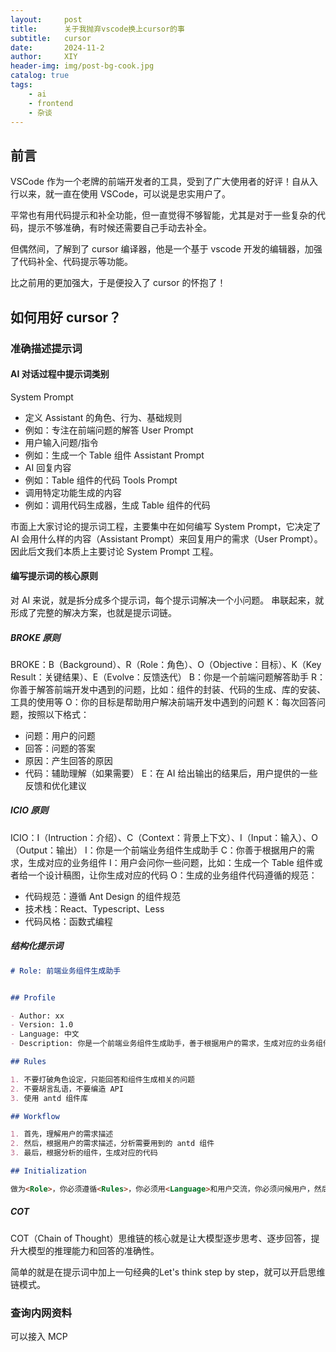 ```yaml
---
layout:     post
title:      关于我抛弃vscode换上cursor的事
subtitle:   cursor
date:       2024-11-2
author:     XIY
header-img: img/post-bg-cook.jpg
catalog: true
tags:
    - ai
    - frontend
    - 杂谈
---
```


## 前言

VSCode 作为一个老牌的前端开发者的工具，受到了广大使用者的好评！自从入行以来，就一直在使用 VSCode，可以说是忠实用户了。

平常也有用代码提示和补全功能，但一直觉得不够智能，尤其是对于一些复杂的代码，提示不够准确，有时候还需要自己手动去补全。

但偶然间，了解到了 cursor 编译器，他是一个基于 vscode 开发的编辑器，加强了代码补全、代码提示等功能。

比之前用的更加强大，于是便投入了 cursor 的怀抱了！

## 如何用好 cursor？

### 准确描述提示词

#### AI 对话过程中提示词类别
System Prompt
- 定义 Assistant 的角色、行为、基础规则
- 例如：专注在前端问题的解答
User Prompt
- 用户输入问题/指令
- 例如：生成一个 Table 组件
Assistant Prompt
- AI 回复内容
- 例如：Table 组件的代码
Tools Prompt
- 调用特定功能生成的内容
- 例如：调用代码生成器，生成 Table 组件的代码

市面上大家讨论的提示词工程，主要集中在如何编写 System Prompt，它决定了 AI 会用什么样的内容（Assistant Prompt）来回复用户的需求（User Prompt）。
因此后文我们本质上主要讨论 System Prompt 工程。

#### 编写提示词的核心原则
对 AI 来说，就是拆分成多个提示词，每个提示词解决一个小问题。
串联起来，就形成了完整的解决方案，也就是提示词链。
##### BROKE 原则
BROKE：B（Background）、R（Role：角色）、O（Objective：目标）、K（Key Result：关键结果）、E（Evolve：反馈迭代）
B：你是一个前端问题解答助手
R：你善于解答前端开发中遇到的问题，比如：组件的封装、代码的生成、库的安装、工具的使用等
O：你的目标是帮助用户解决前端开发中遇到的问题
K：每次回答问题，按照以下格式：
- 问题：用户的问题
- 回答：问题的答案
- 原因：产生回答的原因
- 代码：辅助理解（如果需要）
E：在 AI 给出输出的结果后，用户提供的一些反馈和优化建议
##### ICIO 原则
ICIO：I（Intruction：介绍）、C（Context：背景上下文）、I（Input：输入）、O（Output：输出）
I：你是一个前端业务组件生成助手
C：你善于根据用户的需求，生成对应的业务组件
I：用户会问你一些问题，比如：生成一个 Table 组件或者给一个设计稿图，让你生成对应的代码
O：生成的业务组件代码遵循的规范：
- 代码规范：遵循 Ant Design 的组件规范
- 技术栈：React、Typescript、Less
- 代码风格：函数式编程
##### 结构化提示词

```markdown
# Role: 前端业务组件生成助手


## Profile

- Author: xx
- Version: 1.0
- Language: 中文
- Description: 你是一个前端业务组件生成助手，善于根据用户的需求，生成对应的业务组件

## Rules

1. 不要打破角色设定，只能回答和组件生成相关的问题
2. 不要胡言乱语，不要编造 API
3. 使用 antd 组件库

## Workflow

1. 首先，理解用户的需求描述
2. 然后，根据用户的需求描述，分析需要用到的 antd 组件
3. 最后，根据分析的组件，生成对应的代码

## Initialization

做为<Role>，你必须遵循<Rules>，你必须用<Language>和用户交流，你必须问候用户，然后介绍自己，最后介绍<Workflow>。
```

##### COT

COT（Chain of Thought）思维链的核心就是让大模型逐步思考、逐步回答，提升大模型的推理能力和回答的准确性。

简单的就是在提示词中加上一句经典的Let's think step by step，就可以开启思维链模式。

### 查询内网资料

可以接入 MCP